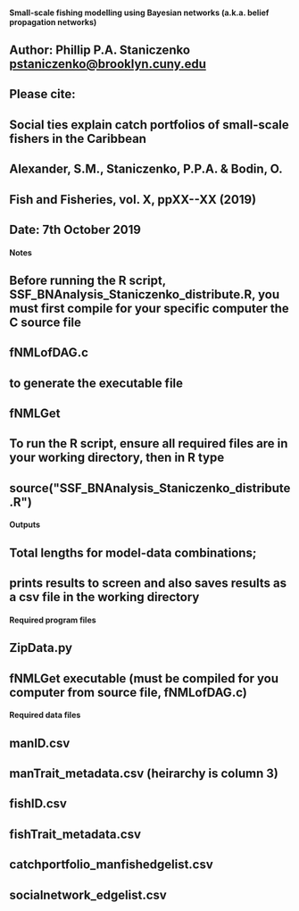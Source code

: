 #### Small-scale fishing modelling using Bayesian networks (a.k.a. belief propagation networks)

## Author: Phillip P.A. Staniczenko  pstaniczenko@brooklyn.cuny.edu
## Please cite: 
## Social ties explain catch portfolios of small-scale fishers in the Caribbean
## Alexander, S.M., Staniczenko, P.P.A. & Bodin, O.
## Fish and Fisheries, vol. X, ppXX--XX (2019)

## Date: 7th October 2019

#### Notes
## Before running the R script, SSF_BNAnalysis_Staniczenko_distribute.R, you must first compile for your specific computer the C source file
## fNMLofDAG.c
## to generate the executable file
## fNMLGet
##
## To run the R script, ensure all required files are in your working directory, then in R type
## source("SSF_BNAnalysis_Staniczenko_distribute.R")

#### Outputs
## Total lengths for model-data combinations;
## prints results to screen and also saves results as a csv file in the working directory

#### Required program files
## ZipData.py
## fNMLGet executable (must be compiled for you computer from source file, fNMLofDAG.c)

#### Required data files
## manID.csv
## manTrait_metadata.csv (heirarchy is column 3)
## fishID.csv
## fishTrait_metadata.csv
## catchportfolio_manfishedgelist.csv
## socialnetwork_edgelist.csv
